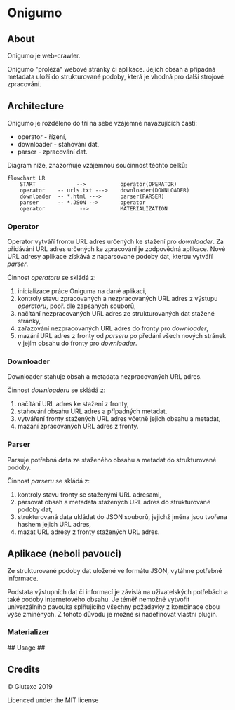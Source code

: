 # Onigumo #

## About ##

Onigumo je web-crawler.

Onigumo "prolézá" webové stránky či aplikace. Jejich obsah a případná metadata uloží do strukturované podoby, která je vhodná pro další strojové zpracování.

## Architecture ##

Onigumo je rozděleno do tří na sebe vzájemně navazujících částí:

* operator - řízení,
* downloader - stahování dat,
* parser - zpracování dat.

Diagram níže, znázorňuje vzájemnou součinnost těchto celků:

```mermaid
flowchart LR
    START             -->           operator(OPERATOR)
    operator    -- urls.txt --->    downloader(DOWNLOADER)
    downloader  -- *.html --->      parser(PARSER)
    parser      -- *.JSON -->       operator
    operator           -->          MATERIALIZATION
```

### Operator ###

Operator vytváří frontu URL adres určených ke stažení pro _downloader_. Za přidávání URL adres určených ke zpracování je zodpovědná aplikace. Nové URL adresy aplikace získává z naparsované podoby dat, kterou vytváří _parser_.

Činnost _operatoru_ se skládá z:

1. inicializace práce Oniguma na dané aplikaci,
2. kontroly stavu zpracovaných a nezpracovaných URL adres z výstupu _operatoru_, popř. dle zapsaných souborů,
3. načítání nezpracovaných URL adres ze strukturovaných dat stažené stránky,
4. zařazování nezpracovaných URL adres do fronty pro _downloader_,
5. mazání URL adres z fronty od _parseru_ po předání všech nových stránek v jejím obsahu do fronty pro _downloader_.

### Downloader ###

Downloader stahuje obsah a metadata nezpracovaných URL adres.

Činnost _downloaderu_ se skládá z:

1. načítání URL adres ke stažení z fronty,
2. stahování obsahu URL adres a případných metadat.
3. vytváření fronty stažených URL adres včetně jejich obsahu a metadat,
4. mazání zpracovaných URL adres z fronty.

### Parser ###

Parsuje potřebná data ze staženého obsahu a metadat do strukturované podoby.

Činnost _parseru_ se skládá z:

1. kontroly stavu fronty se staženými URL adresami,
2. parsovat obsah a metadata stažených URL adres do strukturované podoby dat,
3. strukturovaná data ukládat do JSON souborů, jejichž jména jsou tvořena hashem jejich URL adres,
4. mazat URL adresy z fronty stažených URL adres.

## Aplikace (neboli pavouci) ####

Ze strukturované podoby dat uložené ve formátu JSON, vytáhne potřebné informace.

Podstata výstupních dat či informací je závislá na uživatelských potřebách a také podoby internetového obsahu. Je téměř nemožné vytvořit univerzálního pavouka splňujícího všechny požadavky z kombinace obou výše zmíněných. Z tohoto důvodu je možné si nadefinovat vlastní plugin.

### Materializer ###

## Usage ##

## Credits ##

© Glutexo 2019

Licenced under the MIT license
